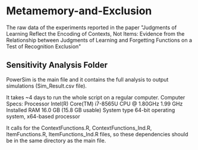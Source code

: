 # Metamemory-and-Exclusion

The raw data of the experiments reported in the paper "Judgments of Learning Reflect the Encoding of Contexts, Not Items: Evidence from the Relationship between Judgments of Learning and Forgetting Functions on a Test of Recognition Exclusion"


## Sensitivity Analysis Folder
PowerSim is the main file and it contains the full analysis to output simulations (Sim_Result.csv file).

It takes ~4 days to run the whole script on a regular computer.
Computer Specs:
Processor Intel(R) Core(TM) i7-8565U CPU @ 1.80GHz 1.99 GHz
Installed RAM 16.0 GB (15.8 GB usable)
System type 64-bit operating system, x64-based processor

It calls for the ContextFunctions.R, ContextFunctions_Ind.R, ItemFunctions.R, ItemFunctions_Ind.R files, so these dependencies should be in the same directory as the main file.
